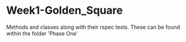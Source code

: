 # Week1-Golden_Square

Methods and classes along with their rspec tests. These can be found within the folder 'Phase One'
